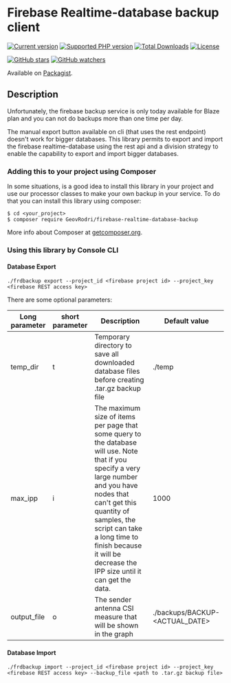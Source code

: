 # Firebase Realtime-database backup client

[![Current version](https://img.shields.io/packagist/v/GeovRodri/firebase-realtime-database-backup.svg)](https://packagist.org/packages/GeovRodri/firebase-realtime-database-backup)
[![Supported PHP version](https://img.shields.io/packagist/php-v/GeovRodri/firebase-realtime-database-backup.svg)]()
[![Total Downloads](https://img.shields.io/packagist/dt/GeovRodri/firebase-realtime-database-backup.svg)](https://packagist.org/packages/GeovRodri/firebase-realtime-database-backup/stats)
[![License](https://img.shields.io/github/license/GeovRodri/firebase-realtime-database-backup.svg)](https://github.com/GeovRodri/firebase-realtime-database-backup/blob/master/LICENSE)

[![GitHub stars](https://img.shields.io/github/stars/GeovRodri/firebase-realtime-database-backup.svg?label=Stars&style=social)](https://github.com/GeovRodri/firebase-realtime-database-backup/stargazers)
[![GitHub watchers](https://img.shields.io/github/watchers/GeovRodri/firebase-realtime-database-backup.svg?label=Watch&style=social)](https://github.com/GeovRodri/firebase-realtime-database-backup/watchers)

Available on [Packagist](https://packagist.org/packages/GeovRodri/firebase-realtime-database-backup).

## Description

Unfortunately, the firebase backup service is only today available for Blaze plan and you can not do backups more than one time per day.

The manual export button available on cli (that uses the rest endpoint) doesn't work for bigger databases. This library permits to export and import the firebase realtime-database using the rest api and a division strategy to enable the capability to export and import bigger databases.

### Adding this to your project using Composer

In some situations, is a good idea to install this library in your project and use our processor classes to make your own backup in your service. To do that you can install this library using composer:

```
$ cd <your_project>
$ composer require GeovRodri/firebase-realtime-database-backup
```

More info about Composer at [getcomposer.org](http://getcomposer.org).

### Using this library by Console CLI

#### Database Export

```
./frdbackup export --project_id <firebase project id> --project_key <firebase REST access key>
```

There are some optional parameters:

| Long parameter | short parameter | Description | Default value |
| --- | --- | --- | --- |
| temp_dir | t | Temporary directory to save all downloaded database files before creating .tar.gz backup file | ./temp |
| max_ipp | i | The maximum size of items per page that some query to the database will use. Note that if you specify a very large number and you have nodes that can't get this quantity of samples, the script can take a long time to finish because it will be decrease the IPP size until it can get the data. | 1000 |
| output_file | o | The sender antenna CSI measure that will be shown in the graph | ./backups/BACKUP-<ACTUAL_DATE> |

#### Database Import

```
./frdbackup import --project_id <firebase project id> --project_key <firebase REST access key> --backup_file <path to .tar.gz backup file>
```